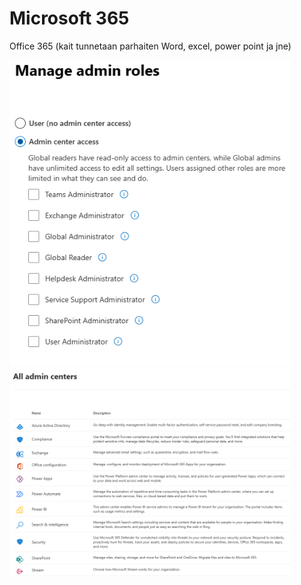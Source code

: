 # Microsoft 365
Office 365 (kait tunnetaan parhaiten Word, excel, power point ja jne)

<img src="images/m365_roles-1.PNG" width="450">


<img src="images/m365_roles-2.PNG" width="450">